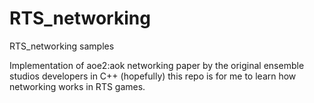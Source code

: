 # RTS_networking
RTS_networking samples

Implementation of aoe2:aok networking paper by the original ensemble studios developers in C++ (hopefully)
this repo is for me to learn how networking works in RTS games.
